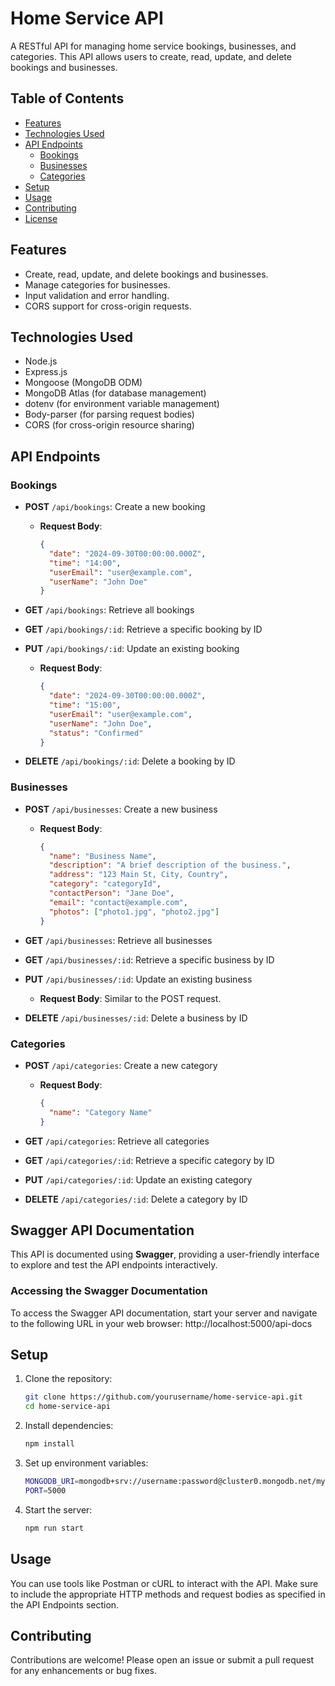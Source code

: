# Home Service API

A RESTful API for managing home service bookings, businesses, and categories. This API allows users to create, read, update, and delete bookings and businesses.

## Table of Contents

- [Features](#features)
- [Technologies Used](#technologies-used)
- [API Endpoints](#api-endpoints)
    - [Bookings](#bookings)
    - [Businesses](#businesses)
    - [Categories](#categories)
- [Setup](#setup)
- [Usage](#usage)
- [Contributing](#contributing)
- [License](#license)

## Features

- Create, read, update, and delete bookings and businesses.
- Manage categories for businesses.
- Input validation and error handling.
- CORS support for cross-origin requests.

## Technologies Used

- Node.js
- Express.js
- Mongoose (MongoDB ODM)
- MongoDB Atlas (for database management)
- dotenv (for environment variable management)
- Body-parser (for parsing request bodies)
- CORS (for cross-origin resource sharing)

## API Endpoints

### Bookings

- **POST** `/api/bookings`: Create a new booking
    - **Request Body**:
      ```json
      {
        "date": "2024-09-30T00:00:00.000Z",
        "time": "14:00",
        "userEmail": "user@example.com",
        "userName": "John Doe"
      }
      ```

- **GET** `/api/bookings`: Retrieve all bookings

- **GET** `/api/bookings/:id`: Retrieve a specific booking by ID

- **PUT** `/api/bookings/:id`: Update an existing booking
    - **Request Body**:
      ```json
      {
        "date": "2024-09-30T00:00:00.000Z",
        "time": "15:00",
        "userEmail": "user@example.com",
        "userName": "John Doe",
        "status": "Confirmed"
      }
      ```

- **DELETE** `/api/bookings/:id`: Delete a booking by ID

### Businesses

- **POST** `/api/businesses`: Create a new business
    - **Request Body**:
      ```json
      {
        "name": "Business Name",
        "description": "A brief description of the business.",
        "address": "123 Main St, City, Country",
        "category": "categoryId",
        "contactPerson": "Jane Doe",
        "email": "contact@example.com",
        "photos": ["photo1.jpg", "photo2.jpg"]
      }
      ```

- **GET** `/api/businesses`: Retrieve all businesses

- **GET** `/api/businesses/:id`: Retrieve a specific business by ID

- **PUT** `/api/businesses/:id`: Update an existing business
    - **Request Body**: Similar to the POST request.

- **DELETE** `/api/businesses/:id`: Delete a business by ID

### Categories

- **POST** `/api/categories`: Create a new category
    - **Request Body**:
      ```json
      {
        "name": "Category Name"
      }
      ```

- **GET** `/api/categories`: Retrieve all categories

- **GET** `/api/categories/:id`: Retrieve a specific category by ID

- **PUT** `/api/categories/:id`: Update an existing category

- **DELETE** `/api/categories/:id`: Delete a category by ID

## Swagger API Documentation

This API is documented using **Swagger**, providing a user-friendly interface to explore and test the API endpoints interactively.

### Accessing the Swagger Documentation

To access the Swagger API documentation, start your server and navigate to the following URL in your web browser:
http://localhost:5000/api-docs

## Setup

1. Clone the repository:
   ```bash
   git clone https://github.com/yourusername/home-service-api.git
   cd home-service-api

2. Install dependencies:
   ```bash
   npm install

3. Set up environment variables:
   ```bash
   MONGODB_URI=mongodb+srv://username:password@cluster0.mongodb.net/mydatabase?retryWrites=true&w=majority
   PORT=5000


4. Start the server:
   ```bash
   npm run start

## Usage
You can use tools like Postman or cURL to interact with the API. Make sure to include the appropriate HTTP methods and request bodies as specified in the API Endpoints section.

## Contributing
Contributions are welcome! Please open an issue or submit a pull request for any enhancements or bug fixes.
